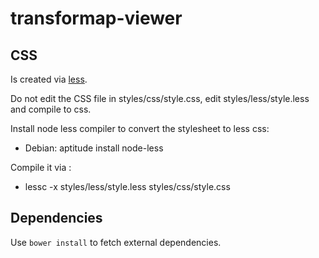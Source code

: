 # transformap-viewer

## CSS

Is created via [less](http://lesscss.org/).

Do not edit the CSS file in styles/css/style.css, edit styles/less/style.less and compile to css.

Install node less compiler to convert the stylesheet to less css:

* Debian: aptitude install node-less

Compile it via :

* lessc -x styles/less/style.less styles/css/style.css

## Dependencies

Use `bower install` to fetch external dependencies.
